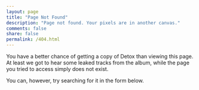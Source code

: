 ```yaml
---
layout: page
title: "Page Not Found"
description: "Page not found. Your pixels are in another canvas."
comments: false
share: false
permalink: /404.html
---  
```


You have a better chance of getting a copy of Detox than viewing this
page. At least we got to hear some leaked tracks from the album, while
the page you tried to access simply does not exist.

You can, however, try searching for it in the form below.

<script type="text/javascript">
  var GOOG_FIXURL_LANG = 'en';
  var GOOG_FIXURL_SITE = '{{ site.url }}'
</script>
<script type="text/javascript"
  src="//linkhelp.clients.google.com/tbproxy/lh/wm/fixurl.js">
</script>
